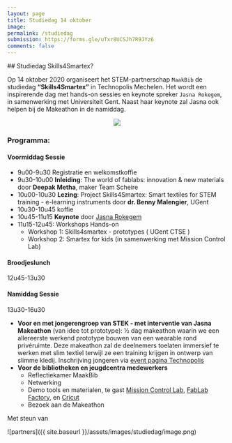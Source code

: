 ```yaml
---
layout: page
title: Studiedag 14 oktober
image: 
permalink: /studiedag
submission: https://forms.gle/uTxr8UCSJh7R9JYz6
comments: false
---
```



<div class="row justify-content-between">
<div class="col-md-8 pr-5" markdown="1">

<div class="border_boxmaakbib02_img" markdown="1">
## Studiedag Skills4Smartex?

Op 14 oktober 2020  organiseert het STEM-partnerschap `MaakBib` de studiedag **“Skills4Smartex”** in Technopolis Mechelen. Het wordt een inspirerende dag met hands-on sessies en keynote spreker `Jasna Rokegem`, in samenwerking met Universiteit Gent. Naast haar keynote zal Jasna ook helpen bij de Makeathon in de namiddag. 
</div>

<div style="text-align: center">
<a href="https://forms.gle/uTxr8UCSJh7R9JYz6"><img src="{{ site.baseurl }}/assets/images/studiedag/inschrijfbutton.png"></a>
</div>

### Programma:
#### Voormiddag Sessie
- 9u00-9u30 Registratie en welkomstkoffie
- 9u30-10u00 **Inleiding**: The world of fablabs: innovation & new materials door **Deepak Metha**, maker Team Scheire
- 10u00-10u30 **Lezing**: Project Skills4Smartex: Smart textiles for STEM training - e-learning instruments door **dr. Benny Malengier**, UGent
- 10u30-10u45 koffie 
- 10u45-11u15 **Keynote** door [Jasna Rokegem](https://www.jasnarok.com/)
- 11u15-12u45: Workshops Hands-on 
   - Workshop 1: Skills4smartex - prototypes ( UGent CTSE )          
   - Workshop 2: Smartex for kids (in samenwerking met Mission Control Lab) 

#### Broodjeslunch
12u45-13u30

#### Namiddag Sessie
13u30-16u30 
- **Voor en met jongerengroep van STEK - met interventie van Jasna**
   **Makeathon** (van idee tot prototype): 1⁄2 dag makeathon waarin we een allereerste werkend prototype bouwen van een wearable rond privéruimte. Deze makeathon zal de deelnemers toelaten immersief te werken met slim textiel terwijl ze een training krijgen in ontwerp van slimme kledij. Inschrijving jongeren via [event pagina Technopolis](https://www.technopolis.be/nl/bezoekers/makeathon-skills4smartex-met-jasna-rokegem/)
- **Voor de bibliotheken en jeugdcentra medewerkers**
   - Reflectiekamer MaakBib 
   - Netwerking 
   - Demo tools en materialen, te gast [Mission Control Lab](https://missioncontrollab.com/), [FabLab Factory](https://www.fablabfactory.com/en/), en [Cricut](https://cricut.com/nl_nl/)
   - Bezoek aan de Makeathon 


Met steun van
    
![partners]({{ site.baseurl }}/assets/images/studiedag/image.png)
   
